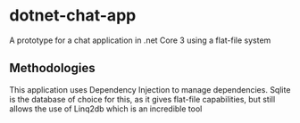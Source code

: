 # dotnet-chat-app
A prototype for a chat application in .net Core 3 using a flat-file system

## Methodologies
This application uses Dependency Injection to manage dependencies. Sqlite is the database of choice for this, as it gives flat-file capabilities, but still allows the use of Linq2db which is an incredible tool
